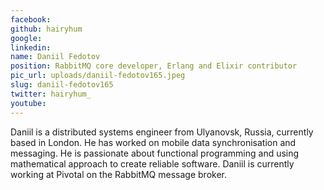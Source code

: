 ```yaml
---
facebook: 
github: hairyhum
google: 
linkedin: 
name: Daniil Fedotov
position: RabbitMQ core developer, Erlang and Elixir contributor
pic_url: uploads/daniil-fedotov165.jpeg
slug: daniil-fedotov165
twitter: hairyhum_
youtube: 
---
```

<p>Daniil is a distributed systems engineer from Ulyanovsk, Russia, currently based in London. He has worked on mobile data synchronisation and messaging. He is passionate about functional programming and using mathematical approach to create reliable software.&nbsp;Daniil is currently working at Pivotal on the RabbitMQ message broker.</p>
